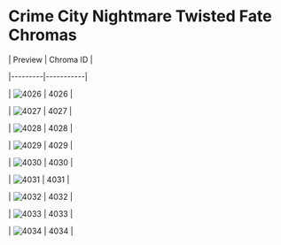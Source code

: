 # Crime City Nightmare Twisted Fate Chromas


| Preview | Chroma ID |

|---------|-----------|

| ![4026](https://raw.communitydragon.org/latest/plugins/rcp-be-lol-game-data/global/default/v1/champion-chroma-images/4/4026.png) | 4026 |

| ![4027](https://raw.communitydragon.org/latest/plugins/rcp-be-lol-game-data/global/default/v1/champion-chroma-images/4/4027.png) | 4027 |

| ![4028](https://raw.communitydragon.org/latest/plugins/rcp-be-lol-game-data/global/default/v1/champion-chroma-images/4/4028.png) | 4028 |

| ![4029](https://raw.communitydragon.org/latest/plugins/rcp-be-lol-game-data/global/default/v1/champion-chroma-images/4/4029.png) | 4029 |

| ![4030](https://raw.communitydragon.org/latest/plugins/rcp-be-lol-game-data/global/default/v1/champion-chroma-images/4/4030.png) | 4030 |

| ![4031](https://raw.communitydragon.org/latest/plugins/rcp-be-lol-game-data/global/default/v1/champion-chroma-images/4/4031.png) | 4031 |

| ![4032](https://raw.communitydragon.org/latest/plugins/rcp-be-lol-game-data/global/default/v1/champion-chroma-images/4/4032.png) | 4032 |

| ![4033](https://raw.communitydragon.org/latest/plugins/rcp-be-lol-game-data/global/default/v1/champion-chroma-images/4/4033.png) | 4033 |

| ![4034](https://raw.communitydragon.org/latest/plugins/rcp-be-lol-game-data/global/default/v1/champion-chroma-images/4/4034.png) | 4034 |
